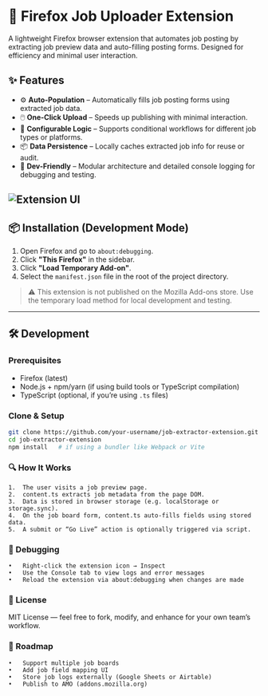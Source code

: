 # 🦊 Firefox Job Uploader Extension

A lightweight Firefox browser extension that automates job posting by extracting job preview data and auto-filling posting forms. Designed for efficiency and minimal user interaction.

## ✨ Features

- ⚙️ **Auto-Population** – Automatically fills job posting forms using extracted job data.
- 🖱️ **One-Click Upload** – Speeds up publishing with minimal interaction.
- 🧠 **Configurable Logic** – Supports conditional workflows for different job types or platforms.
- 📦 **Data Persistence** – Locally caches extracted job info for reuse or audit.
- 🧪 **Dev-Friendly** – Modular architecture and detailed console logging for debugging and testing.

![Extension UI](https://d3d2prueitotgu.cloudfront.net/Screenshot%202025-05-12%20at%2009.00.30.png)
---

## 📦 Installation (Development Mode)

1. Open Firefox and go to `about:debugging`.
2. Click **"This Firefox"** in the sidebar.
3. Click **"Load Temporary Add-on"**.
4. Select the `manifest.json` file in the root of the project directory.

> ⚠️ This extension is not published on the Mozilla Add-ons store. Use the temporary load method for local development and testing.

---

## 🛠️ Development

### Prerequisites

- Firefox (latest)
- Node.js + npm/yarn (if using build tools or TypeScript compilation)
- TypeScript (optional, if you’re using `.ts` files)

### Clone & Setup

```bash
git clone https://github.com/your-username/job-extractor-extension.git
cd job-extractor-extension
npm install   # if using a bundler like Webpack or Vite
```

### 🔍 How It Works
	1.	The user visits a job preview page.
	2.	content.ts extracts job metadata from the page DOM.
	3.	Data is stored in browser storage (e.g. localStorage or storage.sync).
	4.	On the job board form, content.ts auto-fills fields using stored data.
	5.	A submit or “Go Live” action is optionally triggered via script.


### 🧪 Debugging
	•	Right-click the extension icon → Inspect
	•	Use the Console tab to view logs and error messages
	•	Reload the extension via about:debugging when changes are made


### 📄 License

MIT License — feel free to fork, modify, and enhance for your own team’s workflow.


### 📌 Roadmap
	•	Support multiple job boards
	•	Add job field mapping UI
	•	Store job logs externally (Google Sheets or Airtable)
	•	Publish to AMO (addons.mozilla.org)